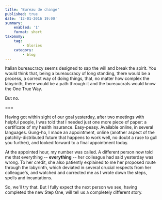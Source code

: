 ```yaml
---
title: 'Bureau de change'
published: true
date: '12-01-2016 19:00'
summary:
    enabled: '1'
    format: short
taxonomy:
    tag:
        - Glories
    category:
        - blog
---
```


Italian bureaucracy seems designed to sap the will and break the spirit. You would think that, being a bureaucracy of long standing, there would be a process, a correct way of doing things, that, no matter how complex the labyrinth, there would be a path through it and the bureaucrats would know the One True Way. 

But no. 

===

Having got within sight of our goal yesterday, after two meetings with helpful people, I was told that I needed just one more piece of paper: a certificate of my health insurance. Easy-peasy. Available online, in several languages. Gung-ho, I made an appointment, online (another aspect of the patchily-distributed future that happens to work well, no doubt a ruse to gull you further), and looked forward to a final appointment today.

At the appointed hour, my number was called. A different person now told me that everything -- **everything** -- her colleague had said yesterday was wrong. To her credit, she also patiently explained to me her proposed route through the labyrinth, which deviated in several crucial respects from her colleague's, and watched and corrected me as I wrote down the steps, spells and incantations.

So, we'll try that. But I fully expect the next person we see, having completed the new Step One, will tell us a completely different story.